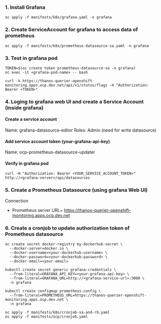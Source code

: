 ### 1. Install Grafana

```
oc apply -f manifests/k8s/grafana.yaml -n grafana
```


### 2. Create ServiceAccount for grafana to access data of prometheus

```
oc apply -f manifests/k8s/prometheus-datasource-sa.yaml -n grafana
```


### 3. Test in grafana pod

```
TOKEN=$(oc create token prometheus-datasource-sa -n grafana)
oc exec -it <grafana-pod-name> -- bash
```

```
curl -k https://thanos-querier-openshift-monitoring.apps.ocp.dev.net/api/v1/status/flags -H "Authorization: Bearer <TOKEN>"
```


### 4. Loging to grafana web UI and create a Service Account (inside grafana)

#### Create a service account

Name: grafana-datasource-editor
Roles: Admin (need for write datasource)

#### Add service account token (your-grafana-api-key)

Name: ocp-prometheus-datasource-updater

#### Verify in grafana pod

```
curl -H "Authorization: Bearer <YOUR_SERVICE_ACCOUNT_TOKEN>" http://<grafana-server>/api/datasources
```


### 5. Create a Prometheus Datasource (using grafana Web UI)

Connection
- Prometheus server URL= https://thanos-querier-openshift-monitoring.apps.ocp.dev.net


### 6. Create a cronjob to update authorization token of Prometheus datasource

```
oc create secret docker-registry my-dockerhub-secret \
  --docker-server=docker.io \
  --docker-username=<your-dockerhub-username> \
  --docker-password=<your-dockerhub-password> \
  --docker-email=<your-email>
```

```
kubectl create secret generic grafana-credentials \
  --from-literal=GRAFANA_API_KEY=<your-grafana-api-key> \
  --from-literal=GRAFANA_URL=http://<grafana-service-url>:3000 \
  -n grafana
```

```
kubectl create configmap prometheus-config \
  --from-literal=PROMETHEUS_URL=https://thanos-querier-openshift-monitoring.apps.ocp.dev.net \
  -n grafana
```

```
oc apply -f manifests/k8s/cronjob-sa-and-rb.yaml
oc apply -f manifests/ocp/cronjob.yaml
```
